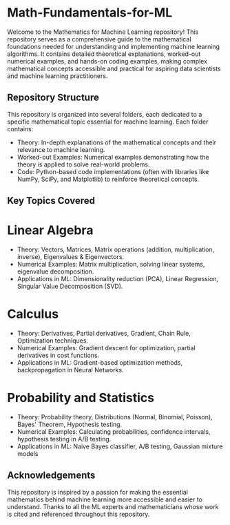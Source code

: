 # Math-Fundamentals-for-ML

Welcome to the Mathematics for Machine Learning repository! This repository serves as a comprehensive guide to the mathematical foundations needed for understanding and implementing machine learning algorithms. It contains detailed theoretical explanations, worked-out numerical examples, and hands-on coding examples, making complex mathematical concepts accessible and practical for aspiring data scientists and machine learning practitioners.

## Repository Structure
This repository is organized into several folders, each dedicated to a specific mathematical topic essential for machine learning. Each folder contains:

- Theory: In-depth explanations of the mathematical concepts and their relevance to machine learning.
- Worked-out Examples: Numerical examples demonstrating how the theory is applied to solve real-world problems.
- Code: Python-based code implementations (often with libraries like NumPy, SciPy, and Matplotlib) to reinforce theoretical concepts.
  
## Key Topics Covered

# Linear Algebra
- Theory: Vectors, Matrices, Matrix operations (addition, multiplication, inverse), Eigenvalues & Eigenvectors.
- Numerical Examples: Matrix multiplication, solving linear systems, eigenvalue decomposition.
- Applications in ML: Dimensionality reduction (PCA), Linear Regression, Singular Value Decomposition (SVD).
  
# Calculus
- Theory: Derivatives, Partial derivatives, Gradient, Chain Rule, Optimization techniques.
- Numerical Examples: Gradient descent for optimization, partial derivatives in cost functions.
- Applications in ML: Gradient-based optimization methods, backpropagation in Neural Networks.
  
# Probability and Statistics
- Theory: Probability theory, Distributions (Normal, Binomial, Poisson), Bayes' Theorem, Hypothesis testing.
- Numerical Examples: Calculating probabilities, confidence intervals, hypothesis testing in A/B testing.
- Applications in ML: Naive Bayes classifier, A/B testing, Gaussian mixture models

## Acknowledgements
This repository is inspired by a passion for making the essential mathematics behind machine learning more accessible and easier to understand. Thanks to all the ML experts and mathematicians whose work is cited and referenced throughout this repository.
